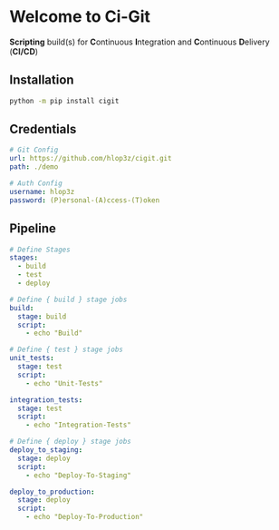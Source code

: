 # Welcome to **Ci-Git**

**Scripting** build(s) for **C**ontinuous **I**ntegration and **C**ontinuous **D**elivery (**CI/CD**)

## **Installation**

```sh
python -m pip install cigit
```

## **Credentials**

```yaml
# Git Config
url: https://github.com/hlop3z/cigit.git
path: ./demo

# Auth Config
username: hlop3z
password: (P)ersonal-(A)ccess-(T)oken
```

## **Pipeline**

```yaml
# Define Stages
stages:
  - build
  - test
  - deploy

# Define { build } stage jobs
build:
  stage: build
  script:
    - echo "Build"

# Define { test } stage jobs
unit_tests:
  stage: test
  script:
    - echo "Unit-Tests"

integration_tests:
  stage: test
  script:
    - echo "Integration-Tests"

# Define { deploy } stage jobs
deploy_to_staging:
  stage: deploy
  script:
    - echo "Deploy-To-Staging"

deploy_to_production:
  stage: deploy
  script:
    - echo "Deploy-To-Production"
```
